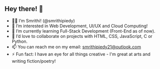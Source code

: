 ## Hey there! 👋
- 👩‍💻 I’m Smrithi! (@smrithipiedy)
- 👀 I’m interested in Web Development, UI/UX and Cloud Computing!
- 🌱 I’m currently learning Full-Stack Development (Front-End as of now).
- 💞️ I’d love to collaborate on projects with HTML, CSS, JavaScript, C or Python.  
- 📫 You can reach me on my email: smrithipiedy21@outlook.com
- ⚡ Fun fact: I have an eye for all things creative - I'm great at arts and writing fiction/poetry!
